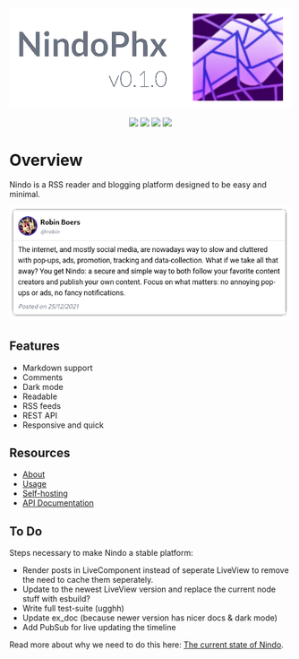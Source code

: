 ![banner](https://raw.githubusercontent.com/RobinBoers/nindo-phx/master/priv/static/images/banner.png)

<p align="center"><a href="LICENSE"><img src="https://img.shields.io/github/license/RobinBoers/nindo-phx"></a> <img src="https://img.shields.io/github/commit-activity/w/RobinBoers/nindo-phx?color=success"> <a href="https://github.com/RobinBoers/nindo-phx/stargazers"> <img src="https://img.shields.io/github/stars/RobinBoers/nindo-phx?color=yellow"></a> <a href="https://github.com/RobinBoers/nindo-phx/fork"><img src="https://img.shields.io/github/forks/RobinBoers/nindo-phx?color=blueviolet"></a></p>

# Overview

Nindo is a RSS reader and blogging platform designed to be easy and minimal.

![intro](https://raw.githubusercontent.com/RobinBoers/nindo-phx/master/priv/static/images/post.png)

## Features

- Markdown support
- Comments
- Dark mode
- Readable
- RSS feeds
- REST API
- Responsive and quick

## Resources

- [About](https://nindo-social.github.io/nindo/about.html)
- [Usage](https://nindo-social.github.io/nindo/content.html)
- [Self-hosting](https://nindo-social.github.io/nindo/getting-started.html)
- [API Documentation](https://nindo-social.github.io/nindo/rest-api.html)

## To Do

Steps necessary to make Nindo a stable platform:

- Render posts in LiveComponent instead of seperate LiveView to remove the need to cache them seperately.
- Update to the newest LiveView version and replace the current node stuff with esbuild?
- Write full test-suite (ugghh)
- Update ex_doc (because newer version has nicer docs & dark mode)
- Add PubSub for live updating the timeline

Read more about why we need to do this here: [The current state of Nindo](https://nindo.geheimesite.nl/post/24).

